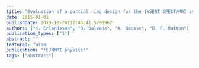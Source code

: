 ```yaml
---
title: "Evaluation of a partial ring design for the INSERT SPECT/MRI system  (oral)"
date: 2015-01-01
publishDate: 2019-10-26T12:45:41.579696Z
authors: ["K. Erlandsson", "D. Salvado", "A. Bousse", "B. F. Hutton"]
publication_types: ["1"]
abstract: ""
featured: false
publication: "*EJNMMI physics*"
tags: ["abstract"]
---
```


